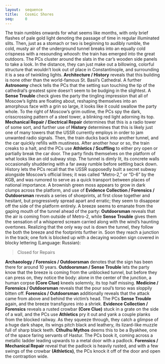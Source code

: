 ```yaml
---
layout:  sequence
title:   Cosmic Shores
seq:     0
---
```


The train rumbles onwards for what seems like months,
with only brief flashes of pale gold light denoting the passage of time in regular illuminated slits.
Then, just as a stomach or two is beginning to audibly rumble, the cold,
musty air of the underground tunnel breaks into an equally cold crispness with a resounding *whoosh*:
the train has emerged into the great outdoors.
The PCs cluster around the slats in the car’s wooden side panels to take a look. In the distance, they can just make out a billowing, colorful structure that wouldn’t look out of place in Constantinople, and surrounding it is a sea of twinkling lights.
**Architecture / History** reveals that this building is none other than the world-famous St. Basil’s Cathedral.
A further **Astronomy** check tells the PCs that the setting sun touching the tip of the cathedral’s greatest spire doesn’t seem to be budging in the slightest.
A **Sense Trouble** check gives the party the tingling impression that all of Moscow’s lights are floating about,
reshaping themselves into an amorphous face with a grin so large,
it looks like it could swallow the party whole.
To the right of Moscow’s grim outline, the PCs spy the dark,
crisscrossing pattern of a steel tower, a blinking red light adorning its top.
**Mechanical Repair / Electrical Repair** determines that this is a radio tower of some sort,
and further use of **History** determines that this is likely just one of many towers that the USSR currently employs in order to jam unwanted radio signals.
Then, the train ducks back into another tunnel, and the car quickly refills with mustiness.
After another hour or so, the train creaks to a halt, and the PCs use **Athletics / Scuffling** to either pry open or partially break the car door.
The party finds themselves on the platform of what looks like an old subway stop. The tunnel is dimly lit,
its concrete walls occasionally shuddering with a far away rumble before settling back down.
History lets the PCs recall that the USSR supposedly built a secret subway alongside Moscow’s official lines;
it was called “Metro-2,” or “D-6” by the KGB,
and was rumored to serve as a quick transport between places of national importance.
A brownish green moss appears to grow in dark clumps across the platform,
and use of **Evidence Collection / Forensics / Outdoorsman** reveals a series of shoeprints,
at first close together and hesitant, but progressively spread apart and erratic;
they seem to disappear off the side of the platform entirely.
A breeze seems to emanate from the gaping mouth of the tunnel ahead of the party:
**Outdoorsman** reveals that the air is coming from outside of Metro-2,
while **Sense Trouble** gives them the sensation of a whispered scream carried along with the wind’s haunting overtones.
Realizing that the only way out is down the tunnel,
they follow the both the breeze and the footprints further in.
Soon they reach a junction in the track;
one fork is blocked up with a decaying wooden sign covered in blocky lettering (Language: Russian):

> Closed for Repairs

**Archaeology / Forensics / Outdoorsman** denotes that the sign has been there for around 10 years.
**Outdoorsman / Sense Trouble** lets the party know that the breeze is coming from the unblocked tunnel, but before they can press on,
they notice the body: alone in the center of the junction,
a human corpse **(Core Clue)** kneels solemnly, its top half missing.
**Medicine / Forensics / Outdoorsman** reveals that the pour soul’s torso was sloppily bitten off.
**Forensics / Outdoorsman** additionally reveals that the attack came from above and behind the victim’s head.
The PCs **Sense Trouble** again, and the breeze transfigures into a shriek.
**Evidence Collection / Forensics** reveals a rusted crowbar **(Core Clue)** stuck in a grate on the side of a wall,
and the PCs use **Athletics** pry it out and yank a couple planks from the blocked railway.
As they squeeze through, they catch a glimpse of a huge dark shape,
its wings pitch black and leathery, its lizard-like muzzle full of sharp black teeth.
**Cthulhu Mythos** deems this to be a Byakhee, one of the space faring servants of Hastur.
The PCs book it, coming across a metallic ladder leading upwards to a metal door with a padlock.
**Forensics / Mechanical Repair** reveal that the padlock is heavily rusted,
and with a few swings of the crowbar **(Athletics)**,
the PCs knock it off of the door and open the contraption wide.








